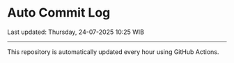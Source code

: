 # Auto Commit Log

Last updated: Thursday, 24-07-2025 10:25 WIB

---

This repository is automatically updated every hour using GitHub Actions.
